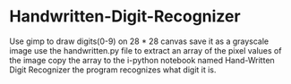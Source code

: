 # Handwritten-Digit-Recognizer
Use gimp to draw digits(0-9) on 28 * 28 canvas
save it as a grayscale image
use the handwritten.py file to extract an array of the pixel values of the image
copy the array to the i-python notebook named Hand-Written Digit Recognizer
the program recognizes what digit it is.
